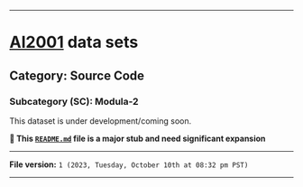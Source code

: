 
***

# [AI2001](https://github.com/seanpm2001/AI2001/) data sets

## Category: Source Code

### Subcategory (SC): Modula-2

This dataset is under development/coming soon.

**🌱️ This [`README.md`](/README.md) file is a major stub and need significant expansion**

***

**File version:** `1 (2023, Tuesday, October 10th at 08:32 pm PST)`

***
